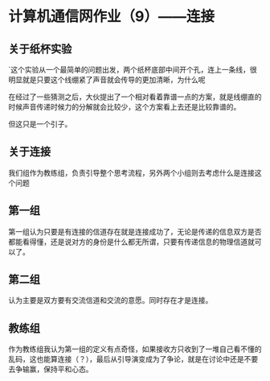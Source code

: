 # 计算机通信网作业（9）——连接

## 关于纸杯实验

`这个实验从一个最简单的问题出发，两个纸杯底部中间开个孔，连上一条线，很明显就是只要这个线绷紧了声音就会传导的更加清晰，为什么呢

在经过了一些猜测之后，大伙提出了一个相对看着靠谱一点的方案，就是线绷直的时候声音传递时候力的分解就会比较少，这个方案看上去还是比较靠谱的。

但这只是一个引子。

## 关于连接

我们组作为教练组，负责引导整个思考流程，另外两个小组则去考虑什么是连接这个问题

## 第一组

第一组认为只要是有连接的信道存在就是连接成功了，无论是传递的信息双方是否都能看得懂，还是说对方的身份是什么都无所谓，只要有传递信息的物理信道就可以了。

## 第二组

认为主要是双方要有交流信道和交流的意愿。同时存在才是连接。

## 教练组

作为教练组我认为第一组的定义有点奇怪，如果接收方只收到了一堆自己看不懂的乱码，这也能算连接（？），最后从引导演变成为了争论，就是在讨论中还是不要去争输赢，保持平和心态。